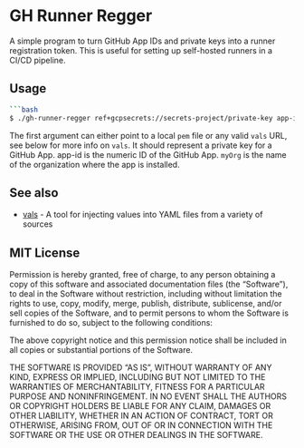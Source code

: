 # GH Runner Regger

A simple program to turn GitHub App IDs and private keys into a runner registration token. This is useful for setting up self-hosted runners in a CI/CD pipeline.

## Usage

````bash
```bash
$ ./gh-runner-regger ref+gcpsecrets://secrets-project/private-key app-id myOrg
````

The first argument can either point to a local `pem` file or any valid `vals` URL, see below for more info on `vals`.
It should represent a private key for a GitHub App. app-id is the numeric ID of the GitHub App. `myOrg` is the name of the organization where
the app is installed.

## See also

- [vals](https://GitHub.com/helmfile/vals) - A tool for injecting values into YAML files from a variety of sources

## MIT License

Permission is hereby granted, free of charge, to any person obtaining a copy of this software and associated documentation files (the “Software”), to deal in the Software without restriction, including without limitation the rights to use, copy, modify, merge, publish, distribute, sublicense, and/or sell copies of the Software, and to permit persons to whom the Software is furnished to do so, subject to the following conditions:

The above copyright notice and this permission notice shall be included in all copies or substantial portions of the Software.

THE SOFTWARE IS PROVIDED “AS IS”, WITHOUT WARRANTY OF ANY KIND, EXPRESS OR IMPLIED, INCLUDING BUT NOT LIMITED TO THE WARRANTIES OF MERCHANTABILITY, FITNESS FOR A PARTICULAR PURPOSE AND NONINFRINGEMENT. IN NO EVENT SHALL THE AUTHORS OR COPYRIGHT HOLDERS BE LIABLE FOR ANY CLAIM, DAMAGES OR OTHER LIABILITY, WHETHER IN AN ACTION OF CONTRACT, TORT OR OTHERWISE, ARISING FROM, OUT OF OR IN CONNECTION WITH THE SOFTWARE OR THE USE OR OTHER DEALINGS IN THE SOFTWARE.
